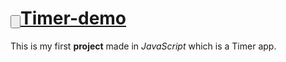 <h1><a href="https://github.com/fergarperez/Timer-mini-project/"><input type="button">Timer-demo</a></h1>

This is my first **project** made in _JavaScript_ which is a Timer app.
